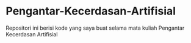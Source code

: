 # Pengantar-Kecerdasan-Artifisial
Repositori ini berisi kode yang saya buat selama mata kuliah  Pengantar Kecerdasan Artifisial
